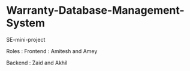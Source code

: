 # Warranty-Database-Management-System
SE-mini-project


Roles :
Frontend :
Amitesh and Amey

Backend :
Zaid and Akhil
